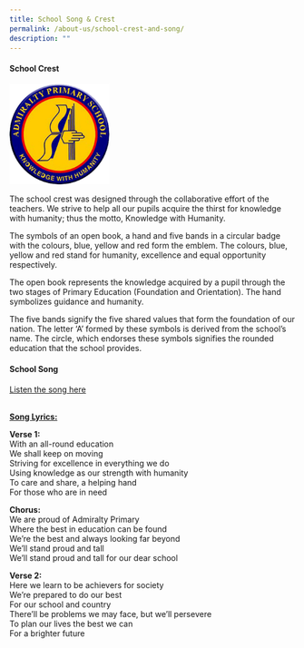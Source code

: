```yaml
---
title: School Song & Crest
permalink: /about-us/school-crest-and-song/
description: ""
---
```

#### School Crest

<img src="/images/AdmiraltyCrest.png" 
     style="width:35%">

The school crest was designed through the collaborative effort of the teachers. We strive to help all our pupils acquire the thirst for knowledge with humanity; thus the motto, Knowledge with Humanity.

The symbols of an open book, a hand and five bands in a circular badge with the colours, blue, yellow and red form the emblem. The colours, blue, yellow and red stand for humanity, excellence and equal opportunity respectively.

The open book represents the knowledge acquired by a pupil through the two stages of Primary Education (Foundation and Orientation). The hand symbolizes guidance and humanity.

The five bands signify the five shared values that form the foundation of our nation. The letter ‘A’ formed by these symbols is derived from the school’s name. The circle, which endorses these symbols signifies the rounded education that the school provides.


#### School Song

[Listen the song here](https://drive.google.com/file/d/1X6v_j39y7bRSdij8WgqBQO6YW3T7_NxH/view?usp=sharing) <br> <br>

**<u>Song Lyrics:</u>**

**Verse 1:** <br>
With an all-round education
<br>
We shall keep on moving
<br>
Striving for excellence in everything we do
<br>
Using knowledge as our strength with humanity
<br>
To care and share, a helping hand
<br>
For those who are in need

**Chorus:**
<br>
We are proud of Admiralty Primary
<br>
Where the best in education can be found
<br>
We’re the best and always looking far beyond
<br>
We’ll stand proud and tall
<br>
We’ll stand proud and tall for our dear school

**Verse 2:**
<br>
Here we learn to be achievers for society
<br>
We’re prepared to do our best
<br>
For our school and country
<br>
There’ll be problems we may face, but we’ll persevere
<br>
To plan our lives the best we can
<br>
For a brighter future
<br>